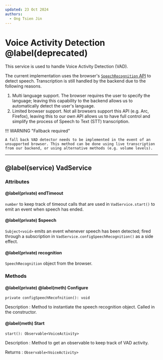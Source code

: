 ```yaml
---
updated: 23 Oct 2024
authors:
  - Ong Tsien Jin
---
```


# Voice Activity Detection @label(deprecated)

This service is used to handle Voice Activity Detection (VAD).

The current implementation uses the browser's [`SpeechRecognition` API](https://developer.mozilla.org/en-US/docs/Web/API/SpeechRecognition) to detect speech. Transcription is still handled by the backend due to the following reasons.

1. Multi language support. The browser requires the user to specify the language; leaving this capability to the backend allows us to automatically detect the user's language.
2. Limited browser support. Not all browsers support this API (e.g. Arc, Firefox), leaving this to our own API allows us to have full control and simplify the process of Speech to Text (STT) transcription.

!!! WARNING "Fallback required"

    A fall back VAD detector needs to be implemented in the event of an unsupported browser. This method can be done using live transcription from our backend, or using alternative methods (e.g. volume levels).

---

## @label(service) VadService

### Attributes

#### @label(private) endTimeout

`number` to keep track of timeout calls that are used in `VadService.start()` to emit an event when speech has ended.

#### @label(private) $speech

`Subject<void>` emits an event whenever speech has been detected; fired through a subscription in `VadService.configSpeechRecognition()` as a side effect.

#### @label(private) recognition

`SpeechRecognition` object from the browser.

### Methods

#### @label(private) @label(meth) Configure

    private configSpeechRecofnition(): void

Description
: Method to instantiate the speech recognition object. Called in the constructor.

#### @label(meth) Start

    start(): Observable<VoiceActivity>

Description
: Method to get an observable to keep track of VAD activity.

Returns
: `Observable<VoiceActivity>`
